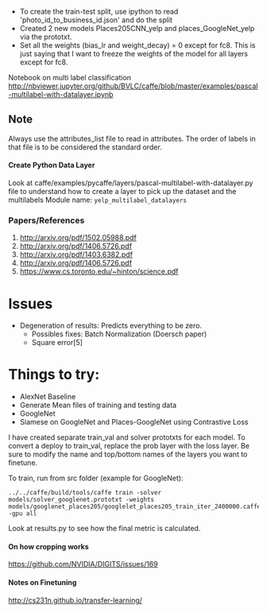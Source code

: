 - To create the train-test split, use ipython to read 'photo_id_to_business_id.json' and do the split
- Created 2 new models Places205CNN_yelp and places_GoogleNet_yelp via the prototxt.
- Set all the weights (bias_lr and weight_decay) = 0 except for fc8. This is just saying that I want to freeze the weights of the model for all layers except for fc8.

Notebook on multi label classification
http://nbviewer.jupyter.org/github/BVLC/caffe/blob/master/examples/pascal-multilabel-with-datalayer.ipynb

## Note
Always use the attributes_list file to read in attributes. The order of labels in that file is to be considered the standard order.   

#### Create Python Data Layer
Look at caffe/examples/pycaffe/layers/pascal-multilabel-with-datalayer.py file to understand how to create a layer to pick up the dataset and the multilabels
Module name: `yelp_multilabel_datalayers`

### Papers/References
1. http://arxiv.org/pdf/1502.05988.pdf
2. http://arxiv.org/pdf/1406.5726.pdf
3. http://arxiv.org/pdf/1403.6382.pdf
4. http://arxiv.org/pdf/1406.5726.pdf
5. https://www.cs.toronto.edu/~hinton/science.pdf

# Issues
- Degeneration of results: Predicts everything to be zero.
  - Possibles fixes: Batch Normalization (Doersch paper)
  - Square error[5]

# Things to try:
- AlexNet Baseline
- Generate Mean files of training and testing data
- GoogleNet
- Siamese on GoogleNet and Places-GoogleNet using Contrastive Loss

I have created separate train_val and solver prototxts for each model. To convert a deploy to train_val, replace the prob layer with the loss layer. Be sure to modify the name and top/bottom names of the layers you want to finetune.

To train, run from src folder (example for GoogleNet):

    ../../caffe/build/tools/caffe train -solver models/solver_googlenet.prototxt -weights models/googlenet_places205/googlelet_places205_train_iter_2400000.caffemodel -gpu all


Look at results.py to see how the final metric is calculated.


#### On how cropping works

https://github.com/NVIDIA/DIGITS/issues/169

#### Notes on Finetuning

http://cs231n.github.io/transfer-learning/
